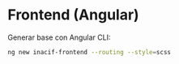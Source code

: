 # Frontend (Angular)

Generar base con Angular CLI:
```bash
ng new inacif-frontend --routing --style=scss
```
